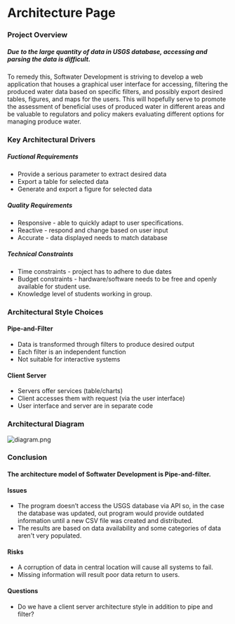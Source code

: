 
# Architecture Page
### Project Overview

#####  Due to the large quantity of data in USGS database, accessing and parsing the data is difficult. 
To remedy this, Softwater Development is striving to develop a web application that houses a graphical user interface for accessing, filtering the produced water data based on specific filters, and possibly export desired tables, figures, and maps for the users. 
This will hopefully serve to promote the assessment of beneficial uses of produced water in different areas and be valuable to regulators and policy makers evaluating different options for managing produce water.


### Key Architectural Drivers
##### Fuctional Requirements
* Provide a serious parameter to extract desired data
* Export a table for selected data
* Generate and export a figure for selected data


##### Quality Requirements
* Responsive - able to quickly adapt to user specifications.
* Reactive - respond and change based on user input
* Accurate - data displayed needs to match database


##### Technical Constraints
* Time constraints - project has to adhere to due dates
* Budget constraints - hardware/software needs to be free and openly available for student use.
* Knowledge level of students working in group.

### Architectural Style Choices
#### Pipe-and-Filter
* Data is transformed through filters to produce desired output
* Each filter is an independent function
* Not suitable for interactive systems

#### Client Server
* Servers offer services (table/charts)
* Client accesses them with request (via the user interface)
* User interface and server are in separate code 

### Architectural Diagram
![diagram.png](https://cdn.discordapp.com/attachments/750087437182828619/772670263157325824/Diagram.PNG)

### Conclusion 
#### The architecture model of Softwater Development is Pipe-and-filter.

#### Issues
* The program doesn’t access the USGS database via API so, in the case the database was updated, out program would provide outdated information until a new CSV file was created and distributed.
* The results are based on data availability and some categories of data aren't very populated.

#### Risks
* A corruption of data in central location will cause all systems to fail.
* Missing information will result poor data return to users.

#### Questions
* Do we have a client server architecture style in addition to pipe and filter?










